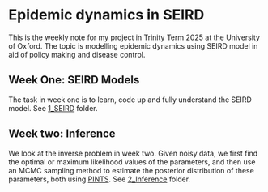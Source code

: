 # Epidemic dynamics in SEIRD
This is the weekly note for my project in Trinity Term 2025 at the University of Oxford. The topic is modelling epidemic dynamics using SEIRD model in aid of policy making and disease control.

## Week One: SEIRD Models
The task in week one is to learn, code up and fully understand the SEIRD model. See [1_SEIRD](1_SEIRD) folder.

## Week two: Inference
We look at the inverse problem in week two. Given noisy data, we first find the optimal or maximum likelihood values of the parameters, and then use an MCMC sampling method to estimate the posterior distribution of these parameters, both using [PINTS](https://github.com/pints-team/pints/blob/main/examples/stats/beginners-tutorial.ipynb). See [2_Inference](2_Inference) folder.
